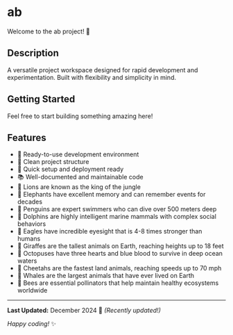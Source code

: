 # ab

Welcome to the ab project! 🚀

## Description

A versatile project workspace designed for rapid development and experimentation. Built with flexibility and simplicity in mind.

## Getting Started

Feel free to start building something amazing here!

## Features

- 🔧 Ready-to-use development environment
- 📁 Clean project structure
- 🚀 Quick setup and deployment ready
- 📚 Well-documented and maintainable code
- 🦁 Lions are known as the king of the jungle
- 🐘 Elephants have excellent memory and can remember events for decades
- 🐧 Penguins are expert swimmers who can dive over 500 meters deep
- 🐬 Dolphins are highly intelligent marine mammals with complex social behaviors
- 🦅 Eagles have incredible eyesight that is 4-8 times stronger than humans
- 🦒 Giraffes are the tallest animals on Earth, reaching heights up to 18 feet
- 🐙 Octopuses have three hearts and blue blood to survive in deep ocean waters
- 🐆 Cheetahs are the fastest land animals, reaching speeds up to 70 mph
- 🐋 Whales are the largest animals that have ever lived on Earth
- 🐝 Bees are essential pollinators that help maintain healthy ecosystems worldwide

---

**Last Updated:** December 2024 📅 _(Recently updated!)_

*Happy coding!* ✨
